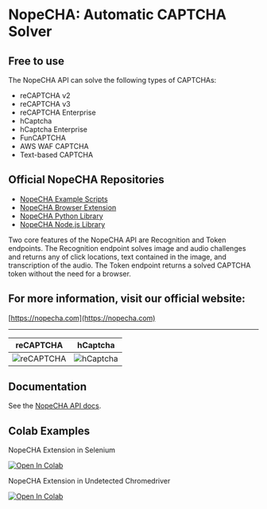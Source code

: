 # NopeCHA: Automatic CAPTCHA Solver

## Free to use

The NopeCHA API can solve the following types of CAPTCHAs:
- reCAPTCHA v2
- reCAPTCHA v3
- reCAPTCHA Enterprise
- hCaptcha
- hCaptcha Enterprise
- FunCAPTCHA
- AWS WAF CAPTCHA
- Text-based CAPTCHA

## Official NopeCHA Repositories
- [NopeCHA Example Scripts](https://github.com/nopecha-ai/nopecha-scripts)
- [NopeCHA Browser Extension](https://github.com/nopecha-ai/nopecha-extension)
- [NopeCHA Python Library](https://github.com/nopecha-ai/nopecha-python)
- [NopeCHA Node.js Library](https://github.com/nopecha-ai/nopecha-nodejs)

Two core features of the NopeCHA API are Recognition and Token endpoints.
The Recognition endpoint solves image and audio challenges and returns any of
click locations, text contained in the image, and transcription of the audio.
The Token endpoint returns a solved CAPTCHA token without the need for a browser.

## For more information, visit our official website:

[https://nopecha.com](https://nopecha.com)

---

reCAPTCHA | hCaptcha
:---:|:---:
![reCAPTCHA](https://nopecha.com/image/demo/recaptcha.gif) | ![hCaptcha](https://nopecha.com/image/demo/hcaptcha.gif)


## Documentation

See the [NopeCHA API docs](https://developers.nopecha.com).


## Colab Examples

NopeCHA Extension in Selenium

[![Open In Colab](https://colab.research.google.com/assets/colab-badge.svg)](https://colab.research.google.com/drive/1h9Q37yQqrLNhkqBCCWtHMPc09iOlLEQ5?usp=sharing)

NopeCHA Extension in Undetected Chromedriver

[![Open In Colab](https://colab.research.google.com/assets/colab-badge.svg)](https://colab.research.google.com/drive/1IAIwMWxpK7j1zzWJ1RmajD0TjaW_ANz4?usp=sharing)
